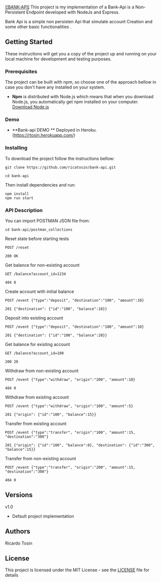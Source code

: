 [![BANK-API]](https://rtosin.herokuapp.com/)
This project is my implementation of a Bank-Api is a Non-Persistent Endpoint developed with NodeJs and Express.

Bank Api is a simple non persisten Api that simulate account Creation and some other basic functionalities .

## Getting Started

These instructions will get you a copy of the project up and running on your local machine for development and testing purposes.

### Prerequisites

The project can be built with npm, so choose one of the approach bellow in case you don't have any installed on your system.

* **Npm** is distributed with Node.js which means that when you download Node.js, you automatically get npm installed on your computer. [Download Node.js](https://nodejs.org/en/download/)

### Demo

* **Bank-api DEMO ** Deployed in Heroku. (https://rtosin.herokuapp.com/)

### Installing

To download the project follow the instructions bellow:

```
git clone https://github.com/ricatosin/bank-api.git

cd bank-api
```

Then install dependencies and run:

```
npm install
npm run start
```

### API Description

You can import POSTMAN JSON file from:
```
cd bank-api/postman_collections
```


Reset state before starting tests

```
POST /reset

200 OK
```

Get balance for non-existing account

```
GET /balance?account_id=1234

404 0
```

Create account with initial balance
```
POST /event {"type":"deposit", "destination":"100", "amount":10}

201 {"destination": {"id":"100", "balance":10}}
```

Deposit into existing account
```
POST /event {"type":"deposit", "destination":"100", "amount":10}

201 {"destination": {"id":"100", "balance":20}}
```

Get balance for existing account
```
GET /balance?account_id=100

200 20
```

Withdraw from non-existing account
```
POST /event {"type":"withdraw", "origin":"200", "amount":10}

404 0
```

Withdraw from existing account
```
POST /event {"type":"withdraw", "origin":"100", "amount":5}

201 {"origin": {"id":"100", "balance":15}}
```

Transfer from existing account
```
POST /event {"type":"transfer", "origin":"100", "amount":15, "destination":"300"}

201 {"origin": {"id":"100", "balance":0}, "destination": {"id":"300", "balance":15}}
```

Transfer from non-existing account
```
POST /event {"type":"transfer", "origin":"200", "amount":15, "destination":"300"}

404 0
```
## Versions

v1.0
* Default project implementation

## Authors

Ricardo Tosin 

## License

This project is licensed under the MIT License - see the [LICENSE](LICENSE) file for details
